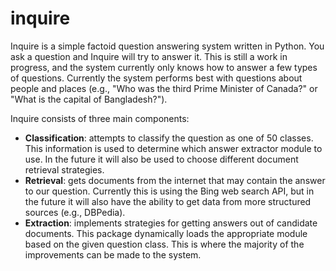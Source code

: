 inquire
=======

Inquire is a simple factoid question answering system written in Python. You ask a question and
Inquire will try to answer it. This is still a work in progress, and the system currently only knows
how to answer a few types of questions. Currently the system performs best with questions about people
and places (e.g., "Who was the third Prime Minister of Canada?" or "What is the capital of
Bangladesh?").

Inquire consists of three main components:

* **Classification**: attempts to classify the question as one of 50 classes. This information is
  used to determine which answer extractor module to use. In the future it will also be used to
  choose different document retrieval strategies.
* **Retrieval**: gets documents from the internet that may contain the answer to our question.
  Currently this is using the Bing web search API, but in the future it will also have the ability
  to get data from more structured sources (e.g., DBPedia).
* **Extraction**: implements strategies for getting answers out of candidate documents. This package
  dynamically loads the appropriate module based on the given question class. This is where the
  majority of the improvements can be made to the system.
